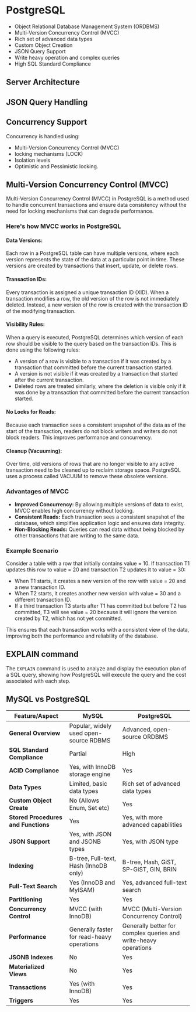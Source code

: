 # PostgreSQL

- Object Relational Database Management System (ORDBMS)
- Multi-Version Concurrency Control (MVCC)
- Rich set of advanced data types
- Custom Object Creation
- JSON Query Support
- Write heavy operation and complex queries
- High SQL Standard Compliance


## Server Architecture

## JSON Query Handling

## Concurrency Support
Concurrency is handled using: 
- Multi-Version Concurrency Control (MVCC)
- locking mechanisms (LOCK)
- Isolation levels
- Optimistic and Pessimistic locking.

## Multi-Version Concurrency Control (MVCC)
Multi-Version Concurrency Control (MVCC) in PostgreSQL is a method used to handle concurrent transactions 
and ensure data consistency without the need for locking mechanisms that can degrade performance. 

### Here's how MVCC works in PostgreSQL

#### Data Versions: 
Each row in a PostgreSQL table can have multiple versions, where each version represents the state of the data at a particular point in time. 
These versions are created by transactions that insert, update, or delete rows.

#### Transaction IDs: 
Every transaction is assigned a unique transaction ID (XID). When a transaction modifies a row, the old version of the row is not 
immediately deleted. Instead, a new version of the row is created with the transaction ID of the modifying transaction.

#### Visibility Rules: 
When a query is executed, PostgreSQL determines which version of each row should be visible to the query based on the transaction IDs. 
This is done using the following rules:
- A version of a row is visible to a transaction if it was created by a transaction that committed before the current transaction started.
- A version is not visible if it was created by a transaction that started after the current transaction.
- Deleted rows are treated similarly, where the deletion is visible only if it was done by a transaction that committed before the current transaction started. 

#### No Locks for Reads: 
Because each transaction sees a consistent snapshot of the data as of the start of the transaction, 
readers do not block writers and writers do not block readers. This improves performance and concurrency.

#### Cleanup (Vacuuming): 
Over time, old versions of rows that are no longer visible to any active transaction need to be cleaned up 
to reclaim storage space. PostgreSQL uses a process called VACUUM to remove these obsolete versions.

### Advantages of MVCC
- **Improved Concurrency:** By allowing multiple versions of data to exist, MVCC enables high concurrency without locking.
- **Consistent Reads:** Each transaction sees a consistent snapshot of the database, which simplifies application logic and ensures data integrity.
- **Non-Blocking Reads:** Queries can read data without being blocked by other transactions that are writing to the same data.


### Example Scenario
Consider a table with a row that initially contains value = 10. If transaction T1 updates this row to value = 20 and transaction T2 updates it to value = 30:

- When T1 starts, it creates a new version of the row with value = 20 and a new transaction ID.
- When T2 starts, it creates another new version with value = 30 and a different transaction ID.
- If a third transaction T3 starts after T1 has committed but before T2 has committed, T3 will see value = 20 because it will ignore the version created by T2, which has not yet committed.

This ensures that each transaction works with a consistent view of the data, improving both the performance and reliability of the database.

## EXPLAIN command
The `EXPLAIN` command is used to analyze and display the execution plan of a SQL query, 
showing how PostgreSQL will execute the query and the cost associated with each step.

## MySQL vs PostgreSQL

| Feature/Aspect                | MySQL                                      | PostgreSQL                                                      |
|-------------------------------|--------------------------------------------|-----------------------------------------------------------------|
| **General Overview**          | Popular, widely used open-source RDBMS     | Advanced, open-source ORDBMS                                    |
| **SQL Standard Compliance**   | Partial                                    | High                                                            |
| **ACID Compliance**           | Yes, with InnoDB storage engine            | Yes                                                             |
| **Data Types**                | Limited, basic data types                  | Rich set of advanced data types                                 |
| **Custom Object Create**      | No (Allows Enum, Set etc)                  | Yes                                                             |
| **Stored Procedures and Functions** | Yes                                        | Yes, with more advanced capabilities                            |
| **JSON Support**              | Yes, with JSON and JSONB types             | Yes, with JSON type                                             |
| **Indexing**                  | B-tree, Full-text, Hash (InnoDB only)      | B-tree, Hash, GiST, SP-GiST, GIN, BRIN                          |
| **Full-Text Search**          | Yes (InnoDB and MyISAM)                    | Yes, advanced full-text search                                  |
| **Partitioning**              | Yes                                        | Yes                                                             |
| **Concurrency Control**       | MVCC (with InnoDB)                         | MVCC (Multi-Version Concurrency Control)                        |
| **Performance**               | Generally faster for read-heavy operations | Generally better for complex queries and write-heavy operations |
| **JSONB Indexes**             | No                                         | Yes                                                             |
| **Materialized Views**        | No                                         | Yes                                                             |
| **Transactions**              | Yes (with InnoDB)                          | Yes                                                             |
| **Triggers**                  | Yes                                        | Yes                                                             |


